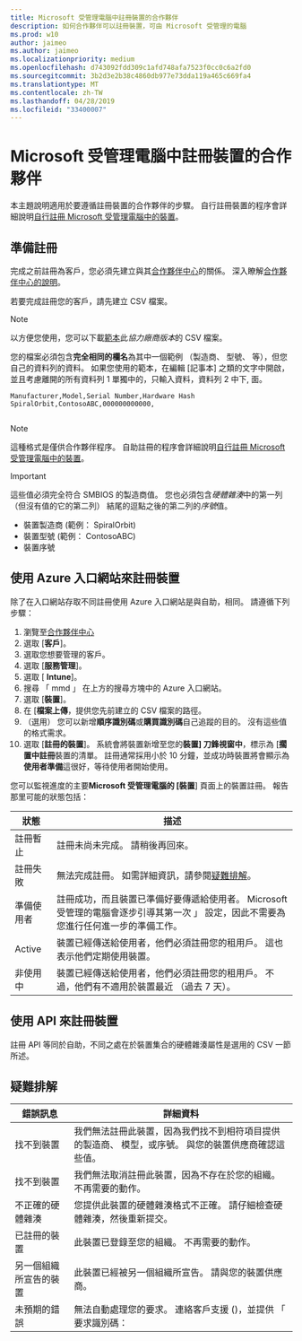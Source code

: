 ```yaml
---
title: Microsoft 受管理電腦中註冊裝置的合作夥伴
description: 如何合作夥伴可以註冊裝置，可由 Microsoft 受管理的電腦
ms.prod: w10
author: jaimeo
ms.author: jaimeo
ms.localizationpriority: medium
ms.openlocfilehash: d743092fdd309c1afd748afa7523f0cc0c6a2fd0
ms.sourcegitcommit: 3b2d3e2b38c4860db977e73dda119a465c669fa4
ms.translationtype: MT
ms.contentlocale: zh-TW
ms.lasthandoff: 04/28/2019
ms.locfileid: "33400007"
---
```

# <a name="register-devices-in-microsoft-managed-desktop-for-partners"></a>Microsoft 受管理電腦中註冊裝置的合作夥伴


本主題說明適用於要遵循註冊裝置的合作夥伴的步驟。 自行註冊裝置的程序會詳細說明[自行註冊 Microsoft 受管理電腦中的裝置](register-devices-self.md)。



## <a name="prepare-for-registration"></a>準備註冊 
完成之前註冊為客戶，您必須先建立與其[合作夥伴中心](https://partner.microsoft.com/dashboard)的關係。 深入瞭解[合作夥伴中心的說明](https://docs.microsoft.com/en-us/partner-center/request-a-relationship-with-a-customer)。

若要完成註冊您的客戶，請先建立 CSV 檔案。

>[!NOTE]
>以方便您使用，您可以下載[範本](https://github.com/MicrosoftDocs/microsoft-365-docs/raw/public/microsoft-365/managed-desktop/get-started/downloads/device-registration-sample-self.xlsx)此*協力廠商版本*的 CSV 檔案。

您的檔案必須包含**完全相同的欄名**為其中一個範例 （製造商、 型號、 等），但您自己的資料列的資料。 如果您使用的範本，在編輯 [記事本] 之類的文字中開啟，並且考慮離開的所有資料列 1 單獨中的，只輸入資料，資料列 2 中下, 面。 
    
  ```
 Manufacturer,Model,Serial Number,Hardware Hash
  SpiralOrbit,ContosoABC,000000000000,
  
  
  ```


>[!NOTE]
>這種格式是僅供合作夥伴程序。 自助註冊的程序會詳細說明[自行註冊 Microsoft 受管理電腦中的裝置](register-devices-self.md)。

>[!IMPORTANT]
>這些值必須完全符合 SMBIOS 的製造商值。 您也必須包含*硬體雜湊*中的第一列 （但沒有值的它的第二列） 結尾的逗點之後的第二列的*序號*值。

- 裝置製造商 (範例： SpiralOrbit) 
- 裝置型號 (範例： ContosoABC)
- 裝置序號

## <a name="register-devices-by-using-the-azure-portal"></a>使用 Azure 入口網站來註冊裝置

除了在入口網站存取不同註冊使用 Azure 入口網站是與自助，相同。 請遵循下列步驟：

1. 瀏覽至[合作夥伴中心](https://partner.microsoft.com/dashboard)
2. 選取 [**客戶**]。
3. 選取您想要管理的客戶。
4. 選取 [**服務管理**]。
5. 選取 [ **Intune**]。
6. 搜尋 「 mmd 」 在上方的搜尋方塊中的 Azure 入口網站。
7. 選取 [**裝置**]。
8. 在 [**檔案上傳**，提供您先前建立的 CSV 檔案的路徑。
9. （選用） 您可以新增**順序識別碼**或**購買識別碼**自己追蹤的目的。 沒有這些值的格式需求。
10. 選取 [**註冊的裝置**]。 系統會將裝置新增至您的**裝置] 刀鋒視窗中**，標示為 [**擱置中註冊**裝置的清單。 註冊通常採用小於 10 分鐘，並成功時裝置將會顯示為**使用者準備**這很好，等待使用者開始使用。


您可以監視進度的主要**Microsoft 受管理電腦的 [裝置**] 頁面上的裝置註冊。 報告那里可能的狀態包括：

| 狀態 | 描述 |
|---------------|-------------|
| 註冊暫止 | 註冊未尚未完成。 請稍後再回來。 |
| 註冊失敗 | 無法完成註冊。 如需詳細資訊，請參閱[疑難排解](register-devices-self.md#troubleshooting)。 |
| 準備使用者 | 註冊成功，而且裝置已準備好要傳遞給使用者。 Microsoft 受管理的電腦會逐步引導其第一次 」 設定，因此不需要為您進行任何進一步的準備工作。 |
| Active | 裝置已經傳送給使用者，他們必須註冊您的租用戶。 這也表示他們定期使用裝置。 |
| 非使用中 | 裝置已經傳送給使用者，他們必須註冊您的租用戶。 不過，他們有不適用於裝置最近 （過去 7 天）。  |

## <a name="register-devices-by-using-an-api"></a>使用 API 來註冊裝置

註冊 API 等同於自助，不同之處在於裝置集合的硬體雜湊屬性是選用的 CSV 一節所述。 

## <a name="troubleshooting"></a>疑難排解

| 錯誤訊息 | 詳細資料 |
|---------------|-------------|
| 找不到裝置 | 我們無法註冊此裝置，因為我們找不到相符項目提供的製造商、 模型，或序號。 與您的裝置供應商確認這些值。 |
| 找不到裝置 | 我們無法取消註冊此裝置，因為不存在於您的組織。 不再需要的動作。 |
| 不正確的硬體雜湊 | 您提供此裝置的硬體雜湊格式不正確。 請仔細檢查硬體雜湊，然後重新提交。 |
| 已註冊的裝置 | 此裝置已登錄至您的組織。 不再需要的動作。 |
| 另一個組織所宣告的裝置 | 此裝置已經被另一個組織所宣告。 請與您的裝置供應商。 |
| 未預期的錯誤 | 無法自動處理您的要求。 連絡客戶支援 (<support link>)，並提供 「 要求識別碼：<requestId> |